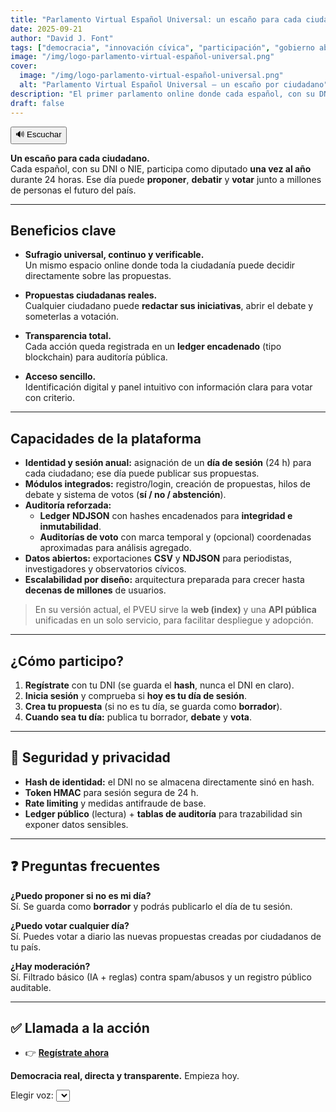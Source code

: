 ```yaml
---
title: "Parlamento Virtual Español Universal: un escaño para cada ciudadano"
date: 2025-09-21
author: "David J. Font"
tags: ["democracia", "innovación cívica", "participación", "gobierno abierto", "España"]
image: "/img/logo-parlamento-virtual-español-universal.png"
cover:
  image: "/img/logo-parlamento-virtual-español-universal.png"
  alt: "Parlamento Virtual Español Universal – un escaño por ciudadano"
description: "El primer parlamento online donde cada español, con su DNI, puede proponer, debatir y votar. Democracia real, directa y transparente."
draft: false
---
```


<div id="tts-controls">
  <button id="tts-play" onclick="ttsPlay()">🔊 Escuchar</button>
  <button id="tts-pause" onclick="ttsPause()" style="display:none;">⏸ Pausar</button>
  <button id="tts-stop" onclick="ttsStop()" style="display:none;">⏹ Detener</button>
</div>
<P></P>
<div></div>

**Un escaño para cada ciudadano.**  
Cada español, con su DNI o NIE, participa como diputado **una vez al año** durante 24 horas. Ese día puede **proponer**, **debatir** y **votar** junto a millones de personas el futuro del país.

---

##  Beneficios clave

- **Sufragio universal, continuo y verificable.**  
  Un mismo espacio online donde toda la ciudadanía puede decidir directamente sobre las propuestas.

- **Propuestas ciudadanas reales.**  
  Cualquier ciudadano puede **redactar sus iniciativas**, abrir el debate y someterlas a votación.

- **Transparencia total.**  
  Cada acción queda registrada en un **ledger encadenado** (tipo blockchain) para auditoría pública.

- **Acceso sencillo.**  
  Identificación digital y panel intuitivo con información clara para votar con criterio.

---

##  Capacidades de la plataforma

- **Identidad y sesión anual:** asignación de un **día de sesión** (24 h) para cada ciudadano; ese día puede publicar sus propuestas.  
- **Módulos integrados:** registro/login, creación de propuestas, hilos de debate y sistema de votos (**sí / no / abstención**).  
- **Auditoría reforzada:**  
  - **Ledger NDJSON** con hashes encadenados para **integridad e inmutabilidad**.  
  - **Auditorías de voto** con marca temporal y (opcional) coordenadas aproximadas para análisis agregado.  
- **Datos abiertos:** exportaciones **CSV** y **NDJSON** para periodistas, investigadores y observatorios cívicos.  
- **Escalabilidad por diseño:** arquitectura preparada para crecer hasta **decenas de millones** de usuarios.

> En su versión actual, el PVEU sirve la **web (index)** y una **API pública** unificadas en un solo servicio, para facilitar despliegue y adopción.

---

##  ¿Cómo participo?

1. **Regístrate** con tu DNI (se guarda el **hash**, nunca el DNI en claro).  
2. **Inicia sesión** y comprueba si **hoy es tu día de sesión**.  
3. **Crea tu propuesta** (si no es tu día, se guarda como **borrador**).  
4. **Cuando sea tu día:** publica tu borrador, **debate** y **vota**.

---

## 🔐 Seguridad y privacidad

- **Hash de identidad:** el DNI no se almacena directamente sinó en hash.  
- **Token HMAC** para sesión segura de 24 h.  
- **Rate limiting** y medidas antifraude de base.  
- **Ledger público** (lectura) + **tablas de auditoría** para trazabilidad sin exponer datos sensibles.


---

## ❓ Preguntas frecuentes

**¿Puedo proponer si no es mi día?**  
Sí. Se guarda como **borrador** y podrás publicarlo el día de tu sesión.

**¿Puedo votar cualquier día?**  
Sí. Puedes votar a diario las nuevas propuestas creadas por ciudadanos de tu país.

**¿Hay moderación?**  
Sí. Filtrado básico (IA + reglas) contra spam/abusos y un registro público auditable.

---

## ✅ Llamada a la acción

- 👉 **[Regístrate ahora](/)**

**Democracia real, directa y transparente.** Empieza hoy.


<div>
  <label for="voice-select">Elegir voz:</label>
  <select id="voice-select"></select>
</div>

<script>
  let utterance;
  let isSpeaking = false;
  let isPaused = false;

function ttsPlay() {
  const content = document.querySelector('.post-content')?.innerText || '';
  if (!content.trim()) {
    alert("No hay contenido para leer.");
    return;
  }

  // 👉 Buscar la palabra "Detener" y recortar el texto desde ahí
  const startIndex = content.indexOf("Detener");
  let textToRead = content;
  if (startIndex !== -1) {
    textToRead = content.substring(startIndex);
  }

  speechSynthesis.cancel();
  utterance = new SpeechSynthesisUtterance(textToRead);

  utterance.lang = 'es-ES';

  const selectedIndex = document.getElementById('voice-select')?.value;
  if (voices[selectedIndex]) {
    utterance.voice = voices[selectedIndex];
  }

  utterance.onstart = () => {
    isSpeaking = true;
    isPaused = false;
    document.getElementById('tts-play').style.display = 'none';
    document.getElementById('tts-pause').style.display = 'inline-block';
    document.getElementById('tts-stop').style.display = 'inline-block';
  };

  utterance.onend = () => resetTTS();
  utterance.onerror = () => resetTTS();

  speechSynthesis.speak(utterance);
}

  function ttsPause() {
    const btn = document.getElementById('tts-pause');
    if (isSpeaking && !isPaused) {
      speechSynthesis.pause();
      isPaused = true;
      btn.innerText = '▶️ Reanudar';
    } else if (isPaused) {
      speechSynthesis.resume();
      isPaused = false;
      btn.innerText = '⏸ Pausar';
    }
  }

  function ttsStop() {
    speechSynthesis.cancel();
    resetTTS();
  }

  function resetTTS() {
    isSpeaking = false;
    isPaused = false;
    document.getElementById('tts-play').style.display = 'inline-block';
    document.getElementById('tts-pause').style.display = 'none';
    document.getElementById('tts-stop').style.display = 'none';
    document.getElementById('tts-pause').innerText = '⏸ Pausar';
  }

// Pausar si el usuario cambia de pestaña o minimiza la ventana
document.addEventListener('visibilitychange', () => {
  if (document.hidden && isSpeaking && !isPaused) {
    speechSynthesis.pause();
    isPaused = true;
    const btn = document.getElementById('tts-pause');
    if (btn) btn.innerText = '▶️ Reanudar';
  }
});
let voices = [];

function loadVoices() {
  voices = speechSynthesis.getVoices();
  const voiceSelect = document.getElementById('voice-select');

  voiceSelect.innerHTML = ''; // limpiar
  voices.forEach((voice, i) => {
    const option = document.createElement('option');
    option.value = i;
    option.textContent = `${voice.name} (${voice.lang})`;
    voiceSelect.appendChild(option);
  });
}

// Algunos navegadores tardan en cargar voces
speechSynthesis.onvoiceschanged = loadVoices;
function loadVoices() {
  voices = speechSynthesis.getVoices().filter(v => v.lang.startsWith("es-"));
  const voiceSelect = document.getElementById('voice-select');

  voiceSelect.innerHTML = '';
  voices.forEach((voice, i) => {
    const option = document.createElement('option');
    option.value = i;
    option.textContent = `${voice.name} (${voice.lang})`;
    voiceSelect.appendChild(option);
  });
}
</script>
